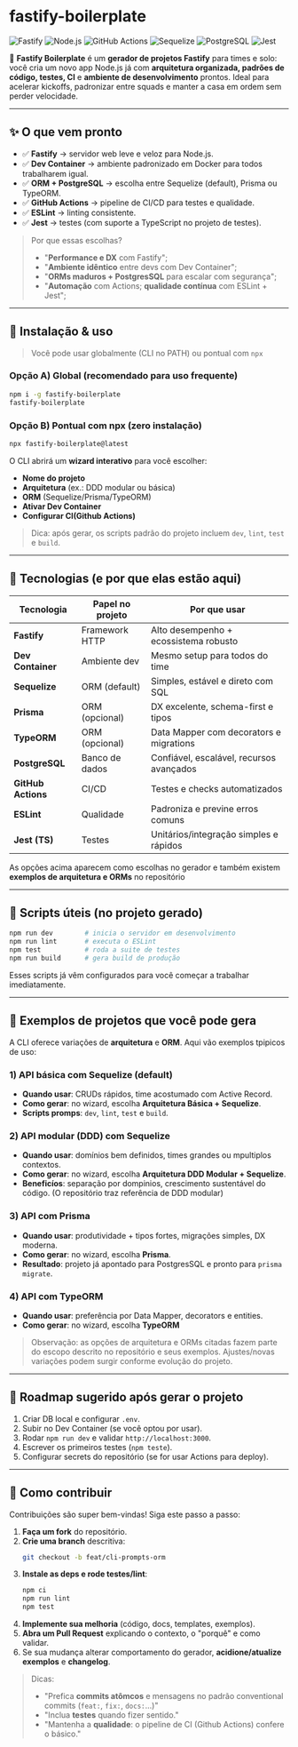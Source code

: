 # fastify-boilerplate

![Fastify](https://img.shields.io/badge/Fastify-%5E4.0.0-blue?style=flat-square&logo=fastify)
![Node.js](https://img.shields.io/badge/Node.js-%5E18.0.0-green?style=flat-square&logo=node.js)
![GitHub Actions](https://img.shields.io/badge/GitHub%20Actions-CI/CD-blue?style=flat-square&logo=github-actions)
![Sequelize](https://img.shields.io/badge/Sequelize-%5E6.0.0-blue?style=flat-square&logo=sequelize)
![PostgreSQL](https://img.shields.io/badge/PostgreSQL-%5E14.0-blue?style=flat-square&logo=postgresql)
![Jest](https://img.shields.io/badge/Jest-%5E29.0.0-red?style=flat-square&logo=jest)


🚀 **Fastify Boilerplate** é um **gerador de projetos Fastify** para times e solo: você cria um novo app Node.js já com **arquitetura organizada, padrões de código, testes, CI** e **ambiente de desenvolvimento** prontos. Ideal para acelerar kickoffs, padronizar entre squads e manter a casa em ordem sem perder velocidade.

---

## ✨ O que vem pronto

- ✅ **Fastify** → servidor web leve e veloz para Node.js.
- ✅ **Dev Container** → ambiente padronizado em Docker para todos trabalharem igual.
- ✅ **ORM + PostgreSQL** → escolha entre Sequelize (default), Prisma ou TypeORM.
- ✅ **GitHub Actions** → pipeline de CI/CD para testes e qualidade.
- ✅ **ESLint** → linting consistente.
- ✅ **Jest** → testes (com suporte a TypeScript no projeto de testes).

> Por que essas escolhas?
> - "**Performance e DX** com Fastify";
> - "**Ambiente idêntico** entre devs com Dev Container";
> - "**ORMs maduros + PostgresSQL** para escalar com segurança";
> - "**Automação** com Actions; **qualidade contínua** com ESLint + Jest";

---

## 🚀 Instalação & uso
> Você pode usar globalmente (CLI no PATH) ou pontual com `npx`

### Opção A) Global (recomendado para uso frequente)
```bash
npm i -g fastify-boilerplate
fastify-boilerplate
```

### Opção B) Pontual com npx (zero instalação)
```bash
npx fastify-boilerplate@latest
```

O CLI abrirá um **wizard interativo** para você escolher:
- **Nome do projeto**
- **Arquitetura** (ex.: DDD modular ou básica)
- **ORM** (Sequelize/Prisma/TypeORM)
- **Ativar Dev Container**
- **Configurar CI(Github Actions)**
> Dica: após gerar, os scripts padrão do projeto incluem `dev`, `lint`, `test` e `build`.

---

## 🧰 Tecnologias (e por que elas estão aqui)

| Tecnologia        | Papel no projeto | Por que usar |
|------------------|------------|-----------------|
| **Fastify** | Framework HTTP | Alto desempenho + ecossistema robusto |
| **Dev Container** | Ambiente dev | Mesmo setup para todos do time |
| **Sequelize** | ORM (default) | Simples, estável e direto com SQL |
| **Prisma** | ORM (opcional) | DX excelente, schema-first e tipos |
| **TypeORM** | ORM (opcional) | Data Mapper com decorators e migrations |
| **PostgreSQL** | Banco de dados | Confiável, escalável, recursos avançados |
| **GitHub Actions** | CI/CD | Testes e checks automatizados |
| **ESLint** | Qualidade | Padroniza e previne erros comuns |
| **Jest (TS)** | Testes | Unitários/integração simples e rápidos |

As opções acima aparecem como escolhas no gerador e também existem **exemplos de arquitetura e ORMs** no repositório

---

## 🧪 Scripts úteis (no projeto gerado)
```bash
npm run dev        # inicia o servidor em desenvolvimento
npm run lint       # executa o ESLint
npm test           # roda a suite de testes
npm run build      # gera build de produção
```

Esses scripts já vêm configurados para você começar a trabalhar imediatamente.

---

## 🧱 Exemplos de projetos que você pode gera
A CLI oferece variações de **arquitetura** e **ORM**. Aqui vão exemplos tpipicos de uso:

### 1) API básica com Sequelize (default)
- **Quando usar**: CRUDs rápidos, time acostumado com Active Record.
- **Como gerar**: no wizard, escolha **Arquitetura Básica + Sequelize**.
- **Scripts promps**: `dev`, `lint`, `test` e `build`.

### 2) API modular (DDD) com Sequelize
- **Quando usar**: domínios bem definidos, times grandes ou mpultiplos contextos.
- **Como gerar**: no wizard, escolha **Arquitetura DDD Modular + Sequelize**.
- **Beneficíos**: separação por dompinios, crescimento sustentável do código.
   (O repositório traz referência de DDD modular)

### 3) API com Prisma
- **Quando usar**: produtividade + tipos fortes, migrações simples, DX moderna.
- **Como gerar**: no wizard, escolha **Prisma**.
- **Resultado**: projeto já apontado para PostgresSQL e pronto para `prisma migrate`. 

### 4) API com TypeORM
- **Quando usar**: preferência por Data Mapper, decorators e entities.
- **Como gerar**: no wizard, escolha **TypeORM**
> Observação: as opções de arquitetura e ORMs citadas fazem parte do escopo descrito no repositório e seus exemplos. Ajustes/novas variações podem surgir conforme evolução do projeto.

---

## 🧭 Roadmap sugerido após gerar o projeto

1. Criar DB local e configurar `.env`.
2. Subir no Dev Container (se você optou por usar).
3. Rodar `npm run dev` e validar `http://localhost:3000`.
4. Escrever os primeiros testes (`npm teste`).
5. Configurar secrets do repositório (se for usar Actions para deploy).

---

## 🤝 Como contribuir
Contribuições são super bem-vindas! Siga este passo a passo:
1. **Faça um fork** do repositório.
2. **Crie uma branch** descritiva:
   ```bash
   git checkout -b feat/cli-prompts-orm
   ```
3. **Instale as deps e rode testes/lint**:
   ```bash
   npm ci
   npm run lint
   npm test
   ```
4. **Implemente sua melhoria** (código, docs, templates, exemplos).
5. **Abra um Pull Request** explicando o contexto, o "porquê" e como validar.
6. Se sua mudança alterar comportamento do gerador, **acidione/atualize exemplos** e **changelog**.
> Dicas:
> - "Prefica **commits atômcos** e mensagens no padrão conventional commits (`feat:`, `fix:`, `docs:`...)"
> - "Inclua **testes** quando fizer sentido."
> - "Mantenha a **qualidade**: o pipeline de CI (Github Actions) confere o básico."



